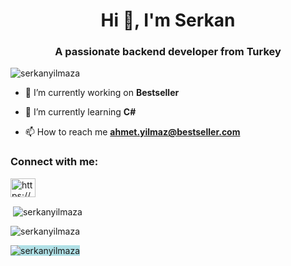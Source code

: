 <h1 align="center">Hi 👋, I'm Serkan</h1>
<h3 align="center">A passionate backend developer from Turkey</h3>

<p align="left"> <img src="https://komarev.com/ghpvc/?username=serkanyilmaza&label=Profile%20views&color=0e75b6&style=flat" alt="serkanyilmaza" /> </p>

- 🔭 I’m currently working on **Bestseller**

- 🌱 I’m currently learning **C#**

- 📫 How to reach me **ahmet.yilmaz@bestseller.com**

<h3 align="left">Connect with me:</h3>
<p align="left">
<a href="https://linkedin.com/in/https://www.linkedin.com/in/aserkanyilmaz/" target="blank"><img align="center" src="https://raw.githubusercontent.com/rahuldkjain/github-profile-readme-generator/master/src/images/icons/Social/linked-in-alt.svg" alt="https://www.linkedin.com/in/aserkanyilmaz/" height="30" width="40" /></a>
</p>


<p>&nbsp;<img align="center" src="https://github-readme-stats.vercel.app/api?username=serkanyilmaza&show_icons=true&locale=en" alt="serkanyilmaza" /></p>

<p><img align="center" src="https://github-readme-streak-stats.herokuapp.com/?user=serkanyilmaza&" alt="serkanyilmaza" /></p>

<p><img align="center" style="background-color:powderblue; src="https://github-readme-stats.vercel.app/api/top-langs?username=serkanyilmaza&show_icons=true&locale=en&layout=compact" alt="serkanyilmaza" /></p>

